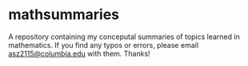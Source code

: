 # mathsummaries
A repository containing my conceputal summaries of topics learned in mathematics. 
If you find any typos or errors, please email asz2115@columbia.edu with them. Thanks!
